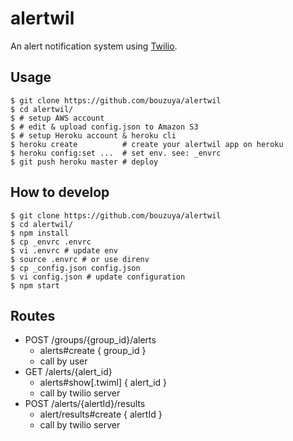 # alertwil

An alert notification system using [Twilio](https://www.twilio.com/).

## Usage

```
$ git clone https://github.com/bouzuya/alertwil
$ cd alertwil/
$ # setup AWS account
$ # edit & upload config.json to Amazon S3
$ # setup Heroku account & heroku cli
$ heroku create          # create your alertwil app on heroku
$ heroku config:set ...  # set env. see: _envrc
$ git push heroku master # deploy
```

## How to develop

```
$ git clone https://github.com/bouzuya/alertwil
$ cd alertwil/
$ npm install
$ cp _envrc .envrc
$ vi .envrc # update env
$ source .envrc # or use direnv
$ cp _config.json config.json
$ vi config.json # update configuration
$ npm start
```

## Routes

- POST /groups/{group_id}/alerts
  - alerts#create { group_id }
  - call by user
- GET /alerts/{alert_id}
  - alerts#show[.twiml] { alert_id }
  - call by twilio server
- POST /alerts/{alertId}/results
  - alert/results#create { alertId }
  - call by twilio server

